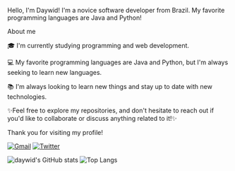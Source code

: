 Hello, I'm Daywid!
I'm a novice software developer from Brazil. My favorite programming languages are Java and Python!


About me 


🎓 I'm currently studying programming and web development.

💻  My favorite programming languages are Java and Python, but I'm always seeking to learn new languages.

📚 I'm always looking to learn new things and stay up to date with new technologies.

✨Feel free to explore my repositories, and don't hesitate to reach out if you'd like to collaborate or discuss anything related to it!✨



Thank you for visiting my profile!

[![Gmail](https://img.shields.io/badge/Gmail-D14836?style=for-the-badge&logo=gmail&logoColor=white)](mailto:mdaywid@gmail.com)
[![Twitter](https://img.shields.io/badge/Twitter-1DA1F2?style=for-the-badge&logo=twitter&logoColor=white)](https://twitter.com/Daywid121)



![daywid's GitHub stats](https://github-readme-stats.vercel.app/api?username=daywid&show_icons=true&theme=radical&hide=prs,issues,contribs&count_private=true)
![Top Langs](https://github-readme-stats.vercel.app/api/top-langs/?username=daywid&theme=radical&langs_count=8&layout=compact&size_weight=0.5&count_weight=0.5)
